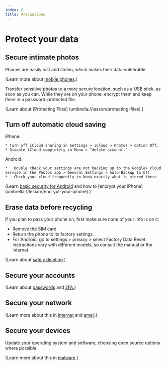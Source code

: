 ```yaml
---
index: 2
title: Precautions
---
```

# Protect your data

## Secure intimate photos 

Phones are easily lost and stolen, which makes their data vulnerable. 

(Learn more about [mobile phones](umbrella://lesson/mobile-phones/0).)

Transfer sensitive photos to a more secure location, such as a USB stick, as soon as you can. While they are on your phone, encrypt them and keep them in a password-protected file.

(Learn about [Protecting Files] (umbrella://lesson/protecting-files).)  

## Turn off automatic cloud saving  

iPhone: 
	
    * Turn off iCloud sharing in Settings > iCloud > Photos > option Off. 
    * Disable iCloud completely in Menu > “delete account.” 
    
Android: 

	*	Double check your settings are not backing up to the Google+ cloud service in the Photos app > General Settings > Auto-Backup to Off. 
    *	Check your cloud frequently to know exactly what is stored there.
    
(Learn [basic security for Android](umbrella://lesson/android) and how to [encrypt your iPhone] (umbrella://lesson/encrypt-your-iphone).)

## Erase data before recycling  

If you plan to pass your phone on, first make sure none of your info is on it: 

*	Remove the SIM card. 
*	Return the phone to its factory settings. 
*	For Android, go to settings > privacy > select Factory Data Reset. Instructions vary with different models, so consult the manual or the internet.

(Learn about [safely deleting](umbrella://lesson/safely-deleting).)

## Secure your accounts

(Learn about [passwords](umbrella://lesson/passwords/0) and [2FA.](umbrella://lesson/passwords/1))

## Secure your network

(Learn more about this in [internet](umbrella://lesson/the-internet/0) and [email](umbrella://lesson/email/0).) 

## Secure your devices

Update your operating system and software, choosing open source options where possible. 

(Learn more about this in [malware](umbrella://lesson/malware/0).)